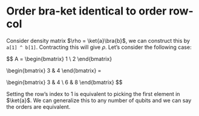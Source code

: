 # Order bra-ket identical to order row-col

Consider density matrix $\rho = \ket{a}\bra{b}$, we can construct this by `a[1] ^ b[1]`. Contracting this will give $\rho$. Let’s consider the following case:

$$
A = 
\begin{bmatrix} 
1 \\ 
2
\end{bmatrix} 

\begin{bmatrix} 
3 & 4
\end{bmatrix} = 

\begin{bmatrix} 
3 & 4 \\
6 & 8
\end{bmatrix}
$$

Setting the row’s index to 1 is equivalent to picking the first element in $\ket{a}$. We can generalize this to any number of qubits and we can say the orders are equivalent.
